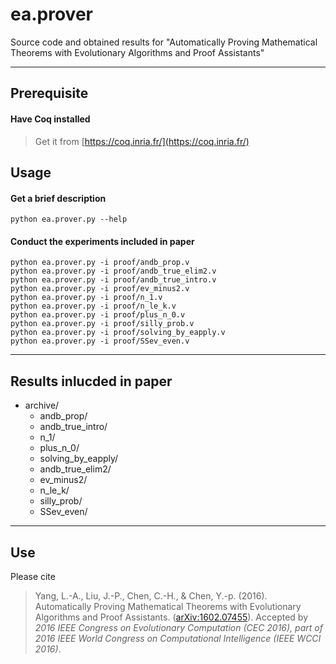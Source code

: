 ea.prover
========

Source code and obtained results for "Automatically Proving Mathematical Theorems with Evolutionary Algorithms and Proof Assistants"

----------

Prerequisite
------------

#### Have Coq installed

> Get it from [https://coq.inria.fr/](https://coq.inria.fr/)

Usage
-----

#### Get a brief description

```python ea.prover.py --help```

#### Conduct the experiments included in paper

```
python ea.prover.py -i proof/andb_prop.v
python ea.prover.py -i proof/andb_true_elim2.v
python ea.prover.py -i proof/andb_true_intro.v
python ea.prover.py -i proof/ev_minus2.v
python ea.prover.py -i proof/n_1.v
python ea.prover.py -i proof/n_le_k.v
python ea.prover.py -i proof/plus_n_0.v
python ea.prover.py -i proof/silly_prob.v
python ea.prover.py -i proof/solving_by_eapply.v
python ea.prover.py -i proof/SSev_even.v
```

----------

Results inlucded in paper
---------------

* archive/
	* andb_prop/
	* andb_true_intro/
	* n_1/
	* plus_n_0/
	* solving_by_eapply/
	* andb_true_elim2/
	* ev_minus2/
	* n_le_k/
	* silly_prob/
	* SSev_even/

----------

Use
---

Please cite

> Yang, L.-A., Liu, J.-P., Chen, C.-H., & Chen, Y.-p. (2016). Automatically Proving Mathematical Theorems with Evolutionary Algorithms and Proof Assistants. ([arXiv:1602.07455](http://arxiv.org/abs/1602.07455)). Accepted by <I>2016 IEEE Congress on Evolutionary Computation (CEC 2016), part of 2016 IEEE World Congress on Computational Intelligence (IEEE WCCI 2016)</I>.
